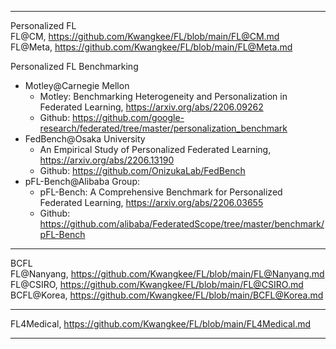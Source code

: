 ***
Personalized FL  
FL@CM, https://github.com/Kwangkee/FL/blob/main/FL@CM.md  
FL@Meta, https://github.com/Kwangkee/FL/blob/main/FL@Meta.md  

Personalized FL Benchmarking     
- Motley@Carnegie Mellon 
  - Motley: Benchmarking Heterogeneity and Personalization in Federated Learning, https://arxiv.org/abs/2206.09262 
  - Github: https://github.com/google-research/federated/tree/master/personalization_benchmark 
- FedBench@Osaka University
  - An Empirical Study of Personalized Federated Learning, https://arxiv.org/abs/2206.13190 
  - Github: https://github.com/OnizukaLab/FedBench
- pFL-Bench@Alibaba Group: 
  - pFL-Bench: A Comprehensive Benchmark for Personalized Federated Learning, https://arxiv.org/abs/2206.03655 
  - Github: https://github.com/alibaba/FederatedScope/tree/master/benchmark/pFL-Bench 

***
BCFL  
FL@Nanyang, https://github.com/Kwangkee/FL/blob/main/FL@Nanyang.md  
FL@CSIRO, https://github.com/Kwangkee/FL/blob/main/FL@CSIRO.md  
BCFL@Korea, https://github.com/Kwangkee/FL/blob/main/BCFL@Korea.md  

***
FL4Medical, https://github.com/Kwangkee/FL/blob/main/FL4Medical.md  

***





